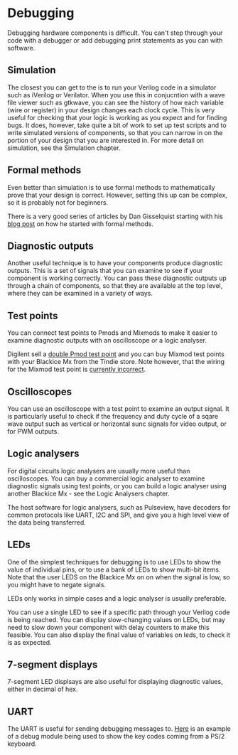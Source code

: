 # Debugging

Debugging hardware components is difficult. You can't step through your code with a debugger or add debugging print statements as you can with software.

## Simulation

The closest you can get to the is to run your Verilog code in a simulator such as iVerilog or Verilator. When you use this in conjucntion with a wave file viewer such as gtkwave, you can see the history of how each variable (wire or register) in your design changes each clock cycle. This is very useful for checking that your logic is working as you expect and for finding bugs. It does, however, take quite a bit of work to set up test scripts and to write simulated versions of components, so that you can narrow in on the portion of your design that you are interested in. For more detail on simulation, see the Simulation chapter.

## Formal methods

Even better than simulation is to use formal methods to mathematically prove that your design is correct. However, setting this up can be complex, so it is probably not for beginners. 

There is a very good series of articles by Dan Gisselquist starting with his [blog post](https://zipcpu.com/blog/2017/10/19/formal-intro.html) on how he started with formal methods.

## Diagnostic outputs

Another useful technique is to have your components produce diagnostic outputs. This is a set of signals that you can examine to see if your component is working correctly. You can pass these diagnostic outputs up through a chain of components, so that they are available at the top level, where they can be examined in a variety of ways.

## Test points

You can connect test points to Pmods and Mixmods to make it easier to examine diagnostic outputs with an oscilloscope or a logic analyser.

Digilent sell a [double Pmod test point](https://store.digilentinc.com/pmod-tph2-12-pin-test-point-header/) and you can buy Mixmod test points with your Blackice Mx from the Tindie store. Note however, that the wiring for the Mixmod test point is [currently incorrect](https://forum.mystorm.uk/t/test-mixmod-pinout/620).

## Oscilloscopes

You can use an oscilloscope with a test point to examine an output signal. It is particularly useful to check if the frequency and duty cycle of a sqare wave output such as vertical or horizontal sunc signals for video output, or for PWM outputs.

## Logic analysers

For digital circuits logic analysers are usually more useful than oscilloscopes. You can buy a commercial logic analyser to examine diagnostic signals using test points, or you can build a logic analyser using another Blackice Mx - see the Logic Analysers chapter.

The host software for logic analysers, such as Pulseview, have decoders for common protocols like UART, I2C and SPI, and give you a high level view of the data being transferred.

## LEDs

One of the simplest techniques for debugging is to use LEDs to show the value of individual pins, or to use a bank of LEDs to show multi-bit items. Note that the user LEDS on the Blackice Mx on on when the signal is low, so you might have to negate signals.

LEDs only works in simple cases and a logic analyser is usually preferable.

You can use a single LED to see if a specific path through your Verilog code is being reached. You can display slow-changing values on LEDs, but may need to slow down your component with delay counters to make this feasible. You can also display the final value of variables on leds, to check it is as expected.

## 7-segment displays

7-segment LED displsays are also useful for displaying diagnostic values, either in decimal of hex.

## UART 

The UART is useful for sending debugging messages to. [Here][] is an example of a debug module being used to show the key codes coming from a PS/2 keyboard.

[Here]:									../examples/input/ps2
